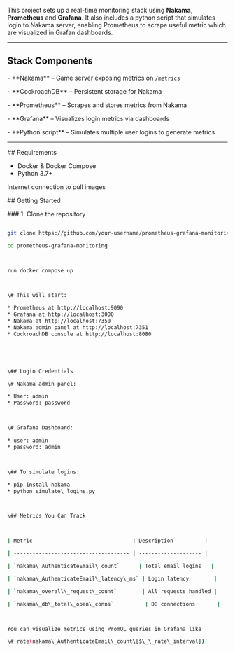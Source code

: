 This project sets up a real-time monitoring stack using **Nakama**, **Prometheus** and **Grafana**.
It also includes a python script that simulates login to Nakama server, enabling Prometheus to scrape useful metric which are visualized in Grafan dashboards.

---

## Stack Components

\- \*\*Nakama\*\* – Game server exposing metrics on `/metrics`

\- \*\*CockroachDB\*\* – Persistent storage for Nakama

\- \*\*Prometheus\*\* – Scrapes and stores metrics from Nakama

\- \*\*Grafana\*\* – Visualizes login metrics via dashboards

\- \*\*Python script\*\* – Simulates multiple user logins to generate metrics



---



\## Requirements

* Docker \& Docker Compose
* Python 3.7+

Internet connection to pull images



\## Getting Started



\### 1. Clone the repository



```bash

git clone https://github.com/your-username/prometheus-grafana-monitoring.git

cd prometheus-grafana-monitoring



run docker compose up



\# This will start:

* Prometheus at http://localhost:9090
* Grafana at http://localhost:3000
* Nakama at http://localhost:7350
* Nakama admin panel at http://localhost:7351
* CockroachDB console at http://localhost:8080





\## Login Credentials

\# Nakama admin panel:

* User: admin
* Password: password



\# Grafana Dashboard:

* user: admin
* password: admin



\## To simulate logins:

* pip install nakama
* python simulate\_logins.py



\## Metrics You Can Track



| Metric                                | Description          |

| ------------------------------------- | -------------------- |

| `nakama\_AuthenticateEmail\_count`      | Total email logins   |

| `nakama\_AuthenticateEmail\_latency\_ms` | Login latency        |

| `nakama\_overall\_request\_count`        | All requests handled |

| `nakama\_db\_total\_open\_conns`          | DB connections       |



You can visualize metrics using PromQL queries in Grafana like

\# rate(nakama\_AuthenticateEmail\_count\[$\_\_rate\_interval])







